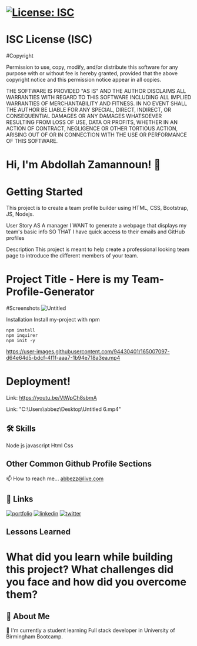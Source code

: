 # [![License: ISC](https://img.shields.io/badge/License-ISC-blue.svg)](https://opensource.org/licenses/ISC)


# ISC License (ISC)
#Copyright <YEAR> <OWNER>

Permission to use, copy, modify, and/or distribute this software for any purpose with or without fee is hereby granted, provided that the above copyright notice and this permission notice appear in all copies.

THE SOFTWARE IS PROVIDED "AS IS" AND THE AUTHOR DISCLAIMS ALL WARRANTIES WITH REGARD TO THIS SOFTWARE INCLUDING ALL IMPLIED WARRANTIES OF MERCHANTABILITY AND FITNESS. IN NO EVENT SHALL THE AUTHOR BE LIABLE FOR ANY SPECIAL, DIRECT, INDIRECT, OR CONSEQUENTIAL DAMAGES OR ANY DAMAGES WHATSOEVER RESULTING FROM LOSS OF USE, DATA OR PROFITS, WHETHER IN AN ACTION OF CONTRACT, NEGLIGENCE OR OTHER TORTIOUS ACTION, ARISING OUT OF OR IN CONNECTION WITH THE USE OR PERFORMANCE OF THIS SOFTWARE.



# Hi, I'm Abdollah Zamannoun! 👋


# Getting Started
This project is to create a team profile builder using HTML, CSS, Bootstrap, JS, Nodejs.

User Story AS A manager I WANT to generate a webpage that displays my team's basic info SO THAT I have quick access to their emails and GitHub profiles

Description This project is meant to help create a professional looking team page to introduce the different members of your team.



# Project Title - Here is my Team-Profile-Generator


#Screenshots
![Untitled](https://user-images.githubusercontent.com/94430401/160308050-426d260f-f872-4586-9239-60c2f5dae6d0.png)


Installation
Install my-project with npm

    npm install
    npm inquirer 
    npm init -y



https://user-images.githubusercontent.com/94430401/165007097-d64e64d5-bdcf-4f1f-aaa7-1b94e718a3ea.mp4



# Deployment!
Link: https://youtu.be/VtWpCh8sbmA
    
Link: "C:\Users\abbez\Desktop\Untitled 6.mp4"


## 🛠 Skills
Node js
javascript
Html
Css



## Other Common Github Profile Sections

📫 How to reach me... abbezz@live.com 

## 🔗 Links
[![portfolio](https://img.shields.io/badge/my_portfolio-000?style=for-the-badge&logo=ko-fi&logoColor=white)](https://abbezz.github.io/Portfolio-Page-Advanced/)
[![linkedin](https://img.shields.io/badge/linkedin-0A66C2?style=for-the-badge&logo=linkedin&logoColor=white)](https://www.linkedin.com/in/abdollah-zamannoun-943784226//)
[![twitter](https://img.shields.io/badge/twitter-1DA1F2?style=for-the-badge&logo=twitter&logoColor=white)](https://twitter.com/AZamannoun/)

## Lessons Learned

# What did you learn while building this project? What challenges did you face and how did you overcome them?  
 



## 🚀 About Me

🧠 I'm currently a student learning Full stack developer in University of Birmingham Bootcamp. 






